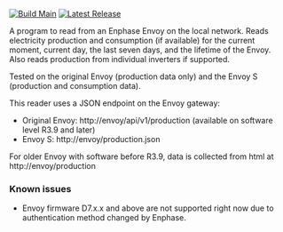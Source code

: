 [![Build Main](https://github.com/jesserizzo/envoy_reader/actions/workflows/build-main.yml/badge.svg)](https://github.com/jesserizzo/envoy_reader/actions/workflows/build-main.yml)
[![Latest Release](https://img.shields.io/github/v/release/jesserizzo/envoy_reader)](https://img.shields.io/github/v/release/jesserizzo/envoy_reader)

A program to read from an Enphase Envoy on the local network. Reads electricity production and consumption (if available) for the current moment, current day, the last seven days, and the lifetime of the Envoy.
Also reads production from individual inverters if supported.

Tested on the original Envoy (production data only) and the Envoy S (production and consumption data).

This reader uses a JSON endpoint on the Envoy gateway:
- Original Envoy: http://envoy/api/v1/production    (available on software level R3.9 and later)
- Envoy S: http://envoy/production.json

For older Envoy with software before R3.9, data is collected from html at http://envoy/production

### Known issues
* Envoy firmware D7.x.x and above are not supported right now due to authentication method changed by Enphase.
